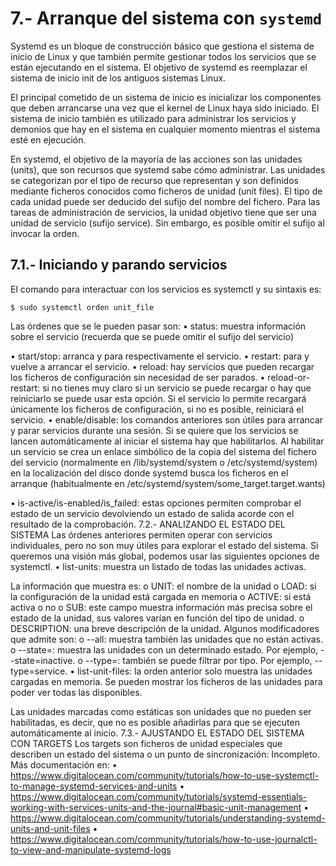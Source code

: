 # 7.- Arranque del sistema con `systemd`

Systemd es un bloque de construcción básico que gestiona el sistema de inicio de Linux y que también permite gestionar todos los servicios que se están ejecutando en el sistema. El objetivo de systemd es reemplazar el sistema de inicio init de los antiguos sistemas Linux. 

El principal cometido de un sistema de inicio es inicializar los componentes que deben arrancarse una vez que el kernel de Linux haya sido iniciado. El sistema de inicio también es utilizado para administrar los servicios y demonios que hay en el sistema en cualquier momento mientras el sistema esté en ejecución.

En systemd, el objetivo de la mayoría de las acciones son las unidades (units), que son recursos que systemd sabe cómo administrar. Las unidades se categorizan por el tipo de recurso que representan y son definidos mediante ficheros conocidos como ficheros de unidad (unit files). El tipo de cada unidad puede ser deducido del sufijo del nombre del fichero.
Para las tareas de administración de servicios, la unidad objetivo tiene que ser una unidad de servicio (sufijo service). Sin embargo, es posible omitir el sufijo al invocar la orden.

## 7.1.- Iniciando y parando servicios

El comando para interactuar con los servicios es systemctl y su sintaxis es:

```
$ sudo systemctl orden unit_file
```

Las órdenes que se le pueden pasar son:
•	status: muestra información sobre el servicio (recuerda que se puede omitir el sufijo del servicio)
 
•	start/stop: arranca y para respectivamente el servicio.
•	restart: para y vuelve a arrancar el servicio.
•	reload: hay servicios que pueden recargar los ficheros de configuración sin necesidad de ser parados.
•	reload-or-restart: si no tienes muy claro si un servicio se puede recargar o hay que reiniciarlo se puede usar esta opción. Si el servicio lo permite recargará únicamente los ficheros de configuración, si no es posible, reiniciará el servicio.
•	enable/disable: los comandos anteriores son útiles para arrancar y parar servicios durante una sesión. Si se quiere que los servicios se lancen automáticamente al iniciar el sistema hay que habilitarlos.
Al habilitar un servicio se crea un enlace simbólico de la copia del sistema del fichero del servicio (normalmente en /lib/systemd/system o /etc/systemd/system) en la localización del disco donde systemd busca los ficheros en el arranque (habitualmente en /etc/systemd/system/some_target.target.wants)
 
•	is-active/is-enabled/is_failed: estas opciones permiten comprobar el estado de un servicio devolviendo un estado de salida acorde con el resultado de la comprobación.
7.2.- ANALIZANDO EL ESTADO DEL SISTEMA
Las órdenes anteriores permiten operar con servicios individuales, pero no son muy útiles para explorar el estado del sistema. Si queremos una visión más global, podemos usar las siguientes opciones de systemctl.
•	list-units: muestra un listado de todas las unidades activas.
 
La información que muestra es:
o	UNIT: el nombre de la unidad
o	LOAD: si la configuración de la unidad está cargada en memoria
o	ACTIVE: si está activa o no
o	SUB: este campo muestra información más precisa sobre el estado de la unidad, sus valores varían en función del tipo de unidad.
o	DESCRIPTION: una breve descripción de la unidad.
Algunos modificadores que admite son:
o	--all: muestra también las unidades que no están activas.
o	--state=: muestra las unidades con un determinado estado. Por ejemplo, --state=inactive.
o	--type=: también se puede filtrar por tipo. Por ejemplo, --type=service.
•	list-unit-files: la orden anterior solo muestra las unidades cargadas en memoria. Se pueden mostrar los ficheros de las unidades para poder ver todas las disponibles.
 
Las unidades marcadas como estáticas son unidades que no pueden ser habilitadas, es decir, que no es posible añadirlas para que se ejecuten automáticamente al inicio.
7.3.- AJUSTANDO EL ESTADO DEL SISTEMA CON TARGETS
Los targets son ficheros de unidad especiales que describen un estado del sistema o un punto de sincronización:
Incompleto. Más documentación en:
•	https://www.digitalocean.com/community/tutorials/how-to-use-systemctl-to-manage-systemd-services-and-units
•	https://www.digitalocean.com/community/tutorials/systemd-essentials-working-with-services-units-and-the-journal#basic-unit-management
•	https://www.digitalocean.com/community/tutorials/understanding-systemd-units-and-unit-files
•	https://www.digitalocean.com/community/tutorials/how-to-use-journalctl-to-view-and-manipulate-systemd-logs

 
